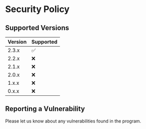# Security Policy

## Supported Versions

| Version | Supported          |
| ------- | ------------------ |
| 2.3.x   | :white_check_mark: |
| 2.2.x   | :x:                |
| 2.1.x   | :x:                |
| 2.0.x   | :x:                |
| 1.x.x   | :x:                |
| 0.x.x   | :x:                |

## Reporting a Vulnerability

Please let us know about any vulnerabilities found in the program.
